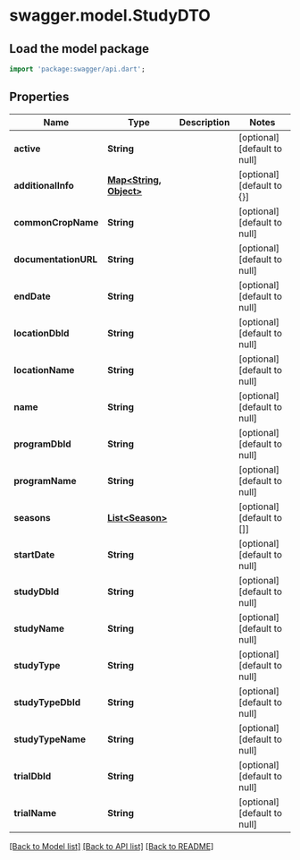 # swagger.model.StudyDTO

## Load the model package
```dart
import 'package:swagger/api.dart';
```

## Properties
Name | Type | Description | Notes
------------ | ------------- | ------------- | -------------
**active** | **String** |  | [optional] [default to null]
**additionalInfo** | [**Map&lt;String, Object&gt;**](Object.md) |  | [optional] [default to {}]
**commonCropName** | **String** |  | [optional] [default to null]
**documentationURL** | **String** |  | [optional] [default to null]
**endDate** | **String** |  | [optional] [default to null]
**locationDbId** | **String** |  | [optional] [default to null]
**locationName** | **String** |  | [optional] [default to null]
**name** | **String** |  | [optional] [default to null]
**programDbId** | **String** |  | [optional] [default to null]
**programName** | **String** |  | [optional] [default to null]
**seasons** | [**List&lt;Season&gt;**](Season.md) |  | [optional] [default to []]
**startDate** | **String** |  | [optional] [default to null]
**studyDbId** | **String** |  | [optional] [default to null]
**studyName** | **String** |  | [optional] [default to null]
**studyType** | **String** |  | [optional] [default to null]
**studyTypeDbId** | **String** |  | [optional] [default to null]
**studyTypeName** | **String** |  | [optional] [default to null]
**trialDbId** | **String** |  | [optional] [default to null]
**trialName** | **String** |  | [optional] [default to null]

[[Back to Model list]](../README.md#documentation-for-models) [[Back to API list]](../README.md#documentation-for-api-endpoints) [[Back to README]](../README.md)


